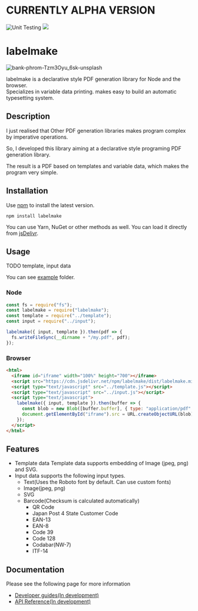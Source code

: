 # CURRENTLY ALPHA VERSION

![Unit Testing](https://github.com/hand-dot/labelmake/workflows/Unit%20Testing/badge.svg)
[![](https://data.jsdelivr.com/v1/package/npm/labelmake/badge)](https://www.jsdelivr.com/package/npm/labelmake)

# labelmake
![bank-phrom-Tzm3Oyu_6sk-unsplash](./assets/top.jpg)


labelmake is a declarative style PDF generation library for Node and the browser.  
Specializes in variable data printing. makes easy to build an automatic typesetting system.

## Description

I just realised that Other PDF generation libraries makes program complex by imperative operations.

So, I developed this library aiming at a declarative style programing PDF generation library.

The result is a PDF based on templates and variable data, which makes the program very simple.

## Installation

Use [npm](https://www.npmjs.com/package/labelmake) to install the latest version.

```
npm install labelmake
```

You can use Yarn, NuGet or other methods as well. You can load it directly from [jsDelivr](https://www.jsdelivr.com/package/npm/labelmake).


## Usage

TODO template, input data

You can see [example](https://github.com/hand-dot/labelmake/tree/master/example) folder.

### Node

```js
const fs = require("fs");
const labelmake = require("labelmake");
const template = require("../template");
const input = require("../input");

labelmake({ input, template }).then(pdf => {
  fs.writeFileSync(__dirname + "/my.pdf", pdf);
});

```

### Browser

```html
<html>
  <iframe id="iframe" width="100%" height="700"></iframe>
  <script src="https://cdn.jsdelivr.net/npm/labelmake/dist/labelmake.min.js"></script>
  <script type="text/javascript" src="../template.js"></script>
  <script type="text/javascript" src="../input.js"></script>
  <script type="text/javascript">
    labelmake({ input, template }).then(buffer => {
      const blob = new Blob([buffer.buffer], { type: "application/pdf" });
      document.getElementById("iframe").src = URL.createObjectURL(blob);
    });
  </script>
</html>

```

## Features

- Template data Template data supports embedding of Image (jpeg, png) and SVG.
- Input data supports the following input types.
  - Text(Uses the Roboto font by default. Can use custom fonts)
  - Image(jpeg, png)
  - SVG
  - Barcode(Checksum is calculated automatically)
    - QR Code
    - Japan Post 4 State Customer Code
    - EAN-13
    - EAN-8
    - Code 39
    - Code 128
    - Codabar(NW-7)
    - ITF-14

## Documentation

Please see the following page for more information


- [Developer guides(In development)](https://labelmake.jp/labelmake)
- [API Reference(In development)](https://labelmake.jp/labelmake)